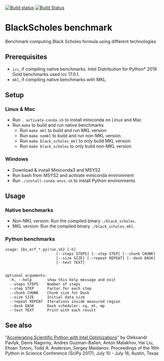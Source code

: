 [![Build status](https://ci.appveyor.com/api/projects/status/eqwaj633uivd3nnv/branch/master?svg=true)](https://ci.appveyor.com/project/anton-malakhov/blackscholes-bench/branch/master)
[![Build Status](https://travis-ci.org/IntelPython/BlackScholes_bench.svg?branch=master)](https://travis-ci.org/IntelPython/BlackScholes_bench)

# BlackScholes benchmark
Benchmark computing Black Scholes formula using different technologies

## Prerequisites
- `icc`, if compiling native benchmarks. Intel Distribution for Python*
  2019 Gold benchmarks used icc 17.0.1.
- `mkl`, if compiling native benchmarks with MKL.

## Setup

### Linux & Mac
- Run `. activate-conda.sh` to install miniconda on Linux and Mac
- Run `make` to build and run native benchmarks
  - Run `make mkl` to build and run MKL version
  - Run `make nomkl` to build and run non-MKL version
  - Run `make black_scholes_mkl` to only build MKL version
  - Run `make black_scholes` to only build non-MKL version

### Windows
- Download & install Miniconda3 and MSYS2
- Run bash from MSYS2 and activate miniconda environment
- Run `./install-conda-envs.sh` to install Python environments


## Usage

### Native benchmarks
- Non-MKL version: Run the compiled binary `./black_scholes`.
- MKL version: Run the compiled binary `./black_scholes_mkl`.

### Python benchmarks
```
usage: {bs_erf_*.py|run.sh} [-h]
                       [--steps STEPS] [--step STEP] [--chunk CHUNK]
                       [--size SIZE] [--repeat REPEAT] [--dask DASK]
                       [--text TEXT]


optional arguments:
  -h, --help       show this help message and exit
  --steps STEPS    Number of steps
  --step STEP      Factor for each step
  --chunk CHUNK    Chunk size for Dask
  --size SIZE      Initial data size
  --repeat REPEAT  Iterations inside measured region
  --dask DASK      Dask scheduler: sq, mt, mp
  --text TEXT      Print with each result
```

## See also
"[Accelerating Scientific Python with Intel Optimizations](http://conference.scipy.org/proceedings/scipy2017/pdfs/oleksandr_pavlyk.pdf)" by Oleksandr Pavlyk, Denis Nagorny, Andres Guzman-Ballen, Anton Malakhov, Hai Liu, Ehsan Totoni, Todd A. Anderson, Sergey Maidanov. Proceedings of the 16th Python in Science Conference (SciPy 2017), July 10 - July 16, Austin, Texas
